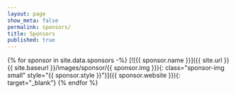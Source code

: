 ```yaml
---
layout: page
show_meta: false
permalink: sponsors/
title: Sponsors
published: true
---
```


{% for sponsor in site.data.sponsors -%}
    [![{{ sponsor.name }}]({{ site.url }}{{ site.baseurl }}/images/sponsor/{{ sponsor.img }}){: class="sponsor-img small" style="{{ sponsor.style }}"}]({{ sponsor.website }}){: target="_blank"}
{% endfor %}